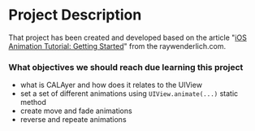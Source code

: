 # Project Description

That project has been created and developed based on the article "[iOS Animation Tutorial: Getting Started](https://www.raywenderlich.com/5304228-ios-animation-tutorial-getting-started)" from the raywenderlich.com.

### What objectives we should reach due learning this project

- what is CALAyer and how does it relates to the UIView
- set a set of different animations using `UIView.animate(...)` static method
- create move and fade animations
- reverse and repeate animations
